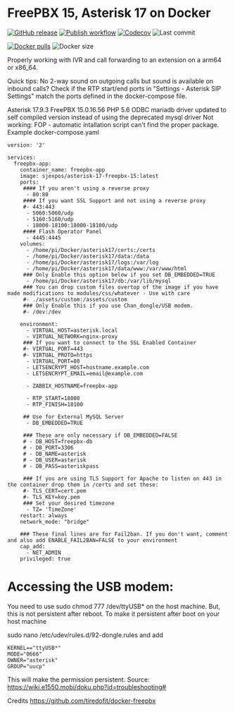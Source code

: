 # FreePBX 15, Asterisk 17 on Docker

[![GitHub release](https://img.shields.io/github/release/sjexpos/freepbx.svg?style=plastic)](https://github.com/sjexpos/freepbx/releases/latest)
[![Publish workflow](https://img.shields.io/github/actions/workflow/status/sjexpos/freepbx/publish.yaml?branch=main&label=publish&logo=github&style=plastic)](https://github.com/sjexpos/freepbx/actions?workflow=publish)
[![Codecov](https://img.shields.io/codecov/c/github/sjexpos/freepbx?logo=codecov&style=plastic)](https://codecov.io/gh/sjexpos/freepbx)
![Last commit](https://img.shields.io/github/last-commit/sjexpos/freepbx?logo=github&style=plastic)

[![Docker pulls](https://img.shields.io/docker/pulls/sjexpos/freepbx?logo=docker&style=plastic)](https://hub.docker.com/r/sjexpos/freepbx)
![Docker size](https://img.shields.io/docker/image-size/sjexpos/freepbx?logo=docker&style=plastic)


Properly working with IVR and call forwarding to an extension on a arm64 or x86_64.

Quick tips:
No 2-way sound on outgoing calls but sound is available on inbound calls? Check if the RTP start/end ports in "Settings - Asterisk SIP Settings" match the ports defined in the docker-compose file.

Asterisk 17.9.3
FreePBX 15.0.16.56
PHP 5.6
ODBC mariadb driver updated to self compiled version instead of using the deprecated mysql driver
Not working:
FOP - automatic intallation script can't find the proper package.
Example docker-compose.yaml

```
version: '2'

services:
  freepbx-app:
    container_name: freepbx-app
    image: sjexpos/asterisk-17-freepbx-15:latest
    ports:
     #### If you aren't using a reverse proxy
      - 80:80
     #### If you want SSL Support and not using a reverse proxy
     #- 443:443
      - 5060:5060/udp
      - 5160:5160/udp
      - 18000-18100:18000-18100/udp
     #### Flash Operator Panel
      - 4445:4445
    volumes:
      - /home/pi/Docker/asterisk17/certs:/certs
      - /home/pi/Docker/asterisk17/data:/data
      - /home/pi/Docker/asterisk17/logs:/var/log
      - /home/pi/Docker/asterisk17/data/www:/var/www/html
     ### Only Enable this option below if you set DB_EMBEDDED=TRUE
      - /home/pi/Docker/asterisk17/db:/var/lib/mysql
     ### You can drop custom files overtop of the image if you have made modifications to modules/css/whatever - Use with care
     #- ./assets/custom:/assets/custom
     ### Only Enable this if you use Chan_dongle/USB modem.
     #- /dev:/dev

    environment:
      - VIRTUAL_HOST=asterisk.local
      - VIRTUAL_NETWORK=nginx-proxy
     ### If you want to connect to the SSL Enabled Container
     #- VIRTUAL_PORT=443
     #- VIRTUAL_PROTO=https
      - VIRTUAL_PORT=80
      - LETSENCRYPT_HOST=hostname.example.com
      - LETSENCRYPT_EMAIL=email@example.com

      - ZABBIX_HOSTNAME=freepbx-app

      - RTP_START=18000
      - RTP_FINISH=18100

     ## Use for External MySQL Server
      - DB_EMBEDDED=TRUE

     ### These are only necessary if DB_EMBEDDED=FALSE
     # - DB_HOST=freepbx-db
     # - DB_PORT=3306
     # - DB_NAME=asterisk
     # - DB_USER=asterisk
     # - DB_PASS=asteriskpass

     ### If you are using TLS Support for Apache to listen on 443 in the container drop them in /certs and set these:
     #- TLS_CERT=cert.pem
     #- TLS_KEY=key.pem
     ### Set your desired timezone
      - TZ= 'TimeZone'
    restart: always
    network_mode: "bridge"

    ### These final lines are for Fail2ban. If you don't want, comment and also add ENABLE_FAIL2BAN=FALSE to your environment
    cap_add:
      - NET_ADMIN
    privileged: true
```
# Accessing the USB modem:

You need to use sudo chmod 777 /dev/ttyUSB* on the host machine. 
But, this is not persistent after reboot. To make it persistent after boot on your host machine

sudo nano /etc/udev/rules.d/92-dongle.rules and add 
```
KERNEL=="ttyUSB*"
MODE="0666"
OWNER="asterisk"
GROUP="uucp"
```
This will make the permission persistent. Source: https://wiki.e1550.mobi/doku.php?id=troubleshooting#

Credits https://github.com/tiredofit/docker-freepbx
